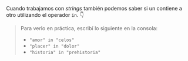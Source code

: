 Cuando trabajamos con _strings_ también podemos saber si un contiene a otro utilizando el operador `in`. :point_down:

> Para verlo en práctica, escribí lo siguiente en la consola:
>
> * `"amor" in "celos"`
> * `"placer" in "dolor"`
> * `"historia" in "prehistoria"`
